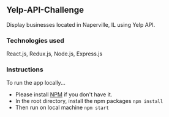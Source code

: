 ## Yelp-API-Challenge

Display businesses located in Naperville, IL using Yelp API.

### Technologies used

React.js, Redux.js, Node.js, Express.js

### Instructions

To run the app locally...

- Please install [NPM](https://www.npmjs.com/get-npm) if you don't have it.
- In the root directory, install the npm packages `npm install`
- Then run on local machine `npm start`

